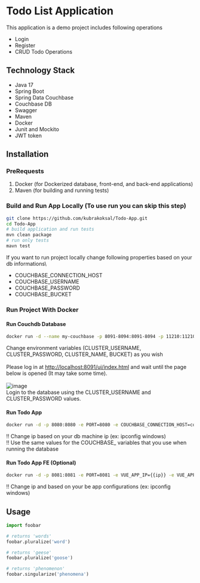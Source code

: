 # Todo List Application

This application is a demo project includes following operations
- Login
- Register
- CRUD Todo Operations

## Technology Stack
* Java 17
* Spring Boot
* Spring Data Couchbase
* Couchbase DB
* Swagger
* Maven
* Docker
* Junit and Mockito
* JWT token

## Installation
### PreRequests
1. Docker (for Dockerized database, front-end, and back-end applications)
2. Maven (for building and running tests)

### Build and Run App Locally (To use run you can skip this step)
```bash
git clone https://github.com/kubrakoksal/Todo-App.git
cd Todo-App
# build application and run tests
mvn clean package
# run only tests 
mavn test
```

If you want to run project locally change  following properties based on your db informations\
- COUCHBASE_CONNECTION_HOST
- COUCHBASE_USERNAME
- COUCHBASE_PASSWORD
- COUCHBASE_BUCKET

### Run Project With Docker
#### Run Couchdb Database
```bash
docker run -d --name my-couchbase -p 8091-8094:8091-8094 -p 11210:11210 -e CLUSTER_USERNAME=user -e CLUSTER_PASSWORD=password -e CLUSTER_NAME=Example_Cluster -e SERVICES=data,index,query,fts -e BUCKET=app_bucket -e NODE_INIT_INDEX_PATH=/opt/couchbase/var/lib/couchbase/indexes -e RBAC_USERNAME=user -e RBAC_PASSWORD=pwd123 bentonam/couchbase-docker
```
Change environment variables (CLUSTER_USERNAME, CLUSTER_PASSWORD, CLUSTER_NAME, BUCKET) as you wish <br>  <br>
Please log in at [http://localhost:8091/ui/index.html](http://localhost:8091/ui/index.html) and wait until the page below is opened (It may take some time).<br><br>
![image](https://github.com/kubrakoksal/Todo-App/assets/47196852/6bd0ebaf-ea36-498f-a90f-ff70bbfca598)<br>
Login to the database using the CLUSTER_USERNAME and CLUSTER_PASSWORD values.<br>

#### Run Todo App
```bash
docker run -d -p 8080:8080 -e PORT=8080 -e COUCHBASE_CONNECTION_HOST=couchbase://{{ip}} -e COUCHBASE_USERNAME=kkoksal -e COUCHBASE_PASSWORD:kkoksal1234 -e COUCHBASE_BUCKET=app_bucket kkoksal/todo-app-be
```
!! Change ip based on your db machine ip (ex: ipconfig windows)<br>
!! Use the same values for the COUCHBASE_ variables that you use when running the database<br>

#### Run Todo App FE (Optional)
```bash
docker run -d -p 8081:8081 -e PORT=8081 -e VUE_APP_IP={{ip}} -e VUE_APP_PORT=8080  kkoksal/todo-app-fe npm run serve
```
!! Change ip and based on your be app configurations (ex: ipconfig windows)<br>

## Usage

```python
import foobar

# returns 'words'
foobar.pluralize('word')

# returns 'geese'
foobar.pluralize('goose')

# returns 'phenomenon'
foobar.singularize('phenomena')
```

